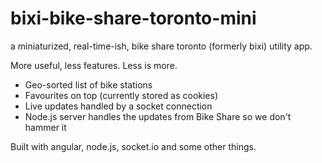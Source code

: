 bixi-bike-share-toronto-mini
============================

a miniaturized, real-time-ish, bike share toronto (formerly bixi) utility app.

More useful, less features. Less is more.

* Geo-sorted list of bike stations
* Favourites on top (currently stored as cookies)
* Live updates handled by a socket connection
* Node.js server handles the updates from Bike Share so we don't hammer it

Built with angular, node.js, socket.io and some other things.
